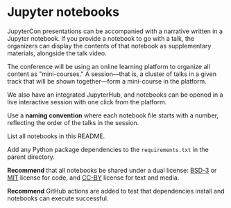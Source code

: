 # Jupyter notebooks

JupyterCon presentations can be accompanied with a narrative written in a Jupyter notebook.
If you provide a notebook to go with a talk, the organizers can display the contents of that notebook as supplementary materials, alongside the talk video. 

The conference will be using an online learning platform to organize all content as "mini-courses." 
A session—that is, a cluster of talks in a given track that will be shown together—form a mini-course in the platform.

We also have an integrated JupyterHub, and notebooks can be opened in a live interactive session with one click from the platform.

Use a **naming convention** where each notebook file starts with a number, reflecting the order of the talks in the session.

List all notebooks in this README.

Add any Python package dependencies to the `requirements.txt` in the parent directory.


**Recommend** that all notebooks be shared under a dual license: [BSD-3](https://opensource.org/licenses/BSD-3-Clause) or [MIT](https://opensource.org/licenses/MIT) license for code, and [CC-BY](https://creativecommons.org/licenses/by/2.0/) license for text and media.

**Recommend** GitHub actions are added to test that dependencies install and notebooks can execute successful.
